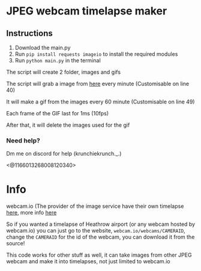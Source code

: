 # JPEG webcam timelapse maker

## Instructions

1. Download the main.py
2. Run `pip install requests imageio` to install the required modules
3. Run `python main.py` in the terminal

The script will create 2 folder, images and gifs

The script will grab a image from [here](https://assets4.webcam.io/w/MmqrKM/latest.jpg) every minute (Customisable on line 40)

It will make a gif from the images every 60 minute (Customisable on line 49)

Each frame of the GIF last for 1ms (10fps)

After that, it will delete the images used for the gif

### Need help?

Dm me on discord for help (krunchiekrunch._.)

<@1166013268008120340>

# Info

webcam.io (The provider of the image service have their own timelapse [here](https://webcam.io/webcams/MmqrKM), more info [here](https://webcam.io/pages/time-lapse)

So if you wanted a timelapse of Heathrow airport (or any webcam hosted by webcam.io) you can just go to the website, `webcam.io/webcams/CAMERAID`, change the `CAMERAID` for the id of the webcam, you can download it from the source!

This code works for other stuff as well, it can take images from other JPEG webcam and make it into timelapses, not just limited to webcam.io
